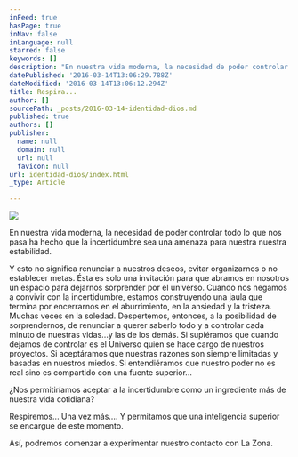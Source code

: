 ```yaml
---
inFeed: true
hasPage: true
inNav: false
inLanguage: null
starred: false
keywords: []
description: "En nuestra vida moderna, la necesidad de poder controlar todo lo que nos pasa ha hecho que la incertidumbre sea una amenaza para nuestra nuestra estabilidad.\_"
datePublished: '2016-03-14T13:06:29.788Z'
dateModified: '2016-03-14T13:06:12.294Z'
title: Respira...
author: []
sourcePath: _posts/2016-03-14-identidad-dios.md
published: true
authors: []
publisher:
  name: null
  domain: null
  url: null
  favicon: null
url: identidad-dios/index.html
_type: Article

---
```

![](https://the-grid-user-content.s3-us-west-2.amazonaws.com/c4f89aca-6002-4fc0-8932-e90beae2ce18.jpg)

En nuestra vida moderna, la necesidad de poder controlar todo lo que nos pasa ha hecho que la incertidumbre sea una amenaza para nuestra nuestra estabilidad. 

Y esto no significa renunciar a nuestros deseos, evitar organizarnos o no establecer metas. Ésta es solo una invitación para que abramos en nosotros un espacio para dejarnos sorprender por el universo. Cuando nos negamos a convivir con la incertidumbre, estamos construyendo una jaula que termina por encerrarnos en el aburrimiento, en la ansiedad y la tristeza. Muchas veces en la soledad. Despertemos, entonces, a la posibilidad de sorprendernos, de renunciar a querer saberlo todo y a controlar cada minuto de nuestras vidas...y las de los demás. Si supiéramos que cuando dejamos de controlar es el Universo quien se hace cargo de nuestros proyectos. Si aceptáramos que nuestras razones son siempre limitadas y basadas en nuestros miedos. Si entendiéramos que nuestro poder no es real sino es compartido con una fuente superior... 

¿Nos permitiríamos aceptar a la incertidumbre como un ingrediente más de nuestra vida cotidiana? 

Respiremos... Una vez más.... Y permitamos que una inteligencia superior se encargue de este momento. 

Así, podremos comenzar a experimentar nuestro contacto con La Zona.